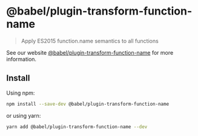 # @babel/plugin-transform-function-name

> Apply ES2015 function.name semantics to all functions

See our website [@babel/plugin-transform-function-name](https://babeljs.io/docs/en/next/babel-plugin-transform-function-name.html) for more information.

## Install

Using npm:

```sh
npm install --save-dev @babel/plugin-transform-function-name
```

or using yarn:

```sh
yarn add @babel/plugin-transform-function-name --dev
```
